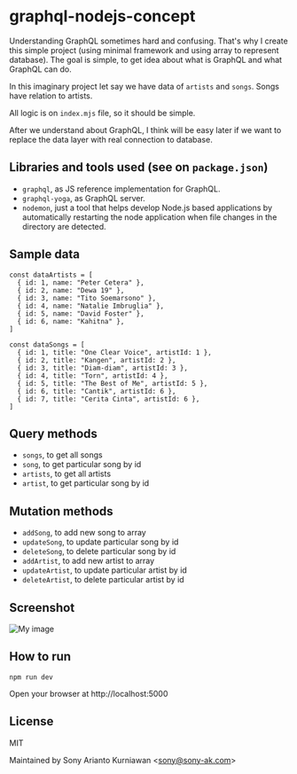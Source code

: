 # graphql-nodejs-concept
Understanding GraphQL sometimes hard and confusing. That's why I create this simple project (using minimal framework and using array to represent database). The goal is simple, to get idea about what is GraphQL and what GraphQL can do.

In this imaginary project let say we have data of `artists` and `songs`. Songs have relation to artists.

All logic is on `index.mjs` file, so it should be simple.

After we understand about GraphQL, I think will be easy later if we want to replace the data layer with real connection to database.

## Libraries and tools used (see on `package.json`)

- `graphql`, as JS reference implementation for GraphQL.
- `graphql-yoga`, as GraphQL server.
- `nodemon`, just a tool that helps develop Node.js based applications by automatically restarting the node application when file changes in the directory are detected.

## Sample data

```
const dataArtists = [
  { id: 1, name: "Peter Cetera" },
  { id: 2, name: "Dewa 19" },
  { id: 3, name: "Tito Soemarsono" },
  { id: 4, name: "Natalie Imbruglia" },
  { id: 5, name: "David Foster" },
  { id: 6, name: "Kahitna" },
]

const dataSongs = [
  { id: 1, title: "One Clear Voice", artistId: 1 },
  { id: 2, title: "Kangen", artistId: 2 },
  { id: 3, title: "Diam-diam", artistId: 3 },
  { id: 4, title: "Torn", artistId: 4 },
  { id: 5, title: "The Best of Me", artistId: 5 },
  { id: 6, title: "Cantik", artistId: 6 },
  { id: 7, title: "Cerita Cinta", artistId: 6 },
]
```

## Query methods

- `songs`, to get all songs
- `song`, to get particular song by id
- `artists`, to get all artists
- `artist`, to get particular song by id


## Mutation methods

- `addSong`, to add new song to array
- `updateSong`, to update particular song by id
- `deleteSong`, to delete particular song by id
- `addArtist`, to add new artist to array
- `updateArtist`, to update particular artist by id
- `deleteArtist`, to delete particular artist by id

## Screenshot

![My image](https://raw.githubusercontent.com/sonyarianto/graphql-nodejs-concept/main/graphql.jpg?78453843)

## How to run

```
npm run dev
```

Open your browser at http://localhost:5000

## License

MIT

Maintained by Sony Arianto Kurniawan <<sony@sony-ak.com>>
